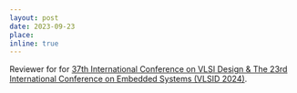 ```yaml
---
layout: post
date: 2023-09-23
place: 
inline: true
---
```


Reviewer for  for [37th International Conference on VLSI Design & The 23rd International Conference on Embedded Systems (VLSID 2024)](https://vlsid.org/).